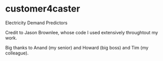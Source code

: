 # customer4caster
Electricity Demand Predictors

Credit to Jason Brownlee, whose code I used extensively throughtout my work.

Big thanks to Anand (my senior) and Howard (big boss) and Tim (my colleague).

